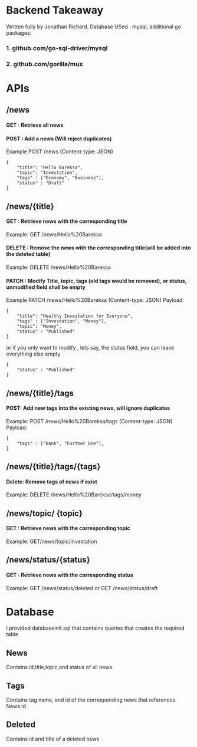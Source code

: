# Backend Takeaway 
Written fully by Jonathan Richard. Database USed : mysql, additional go packages:
### 1. github.com/go-sql-driver/mysql 
### 2. github.com/gorilla/mux 

# APIs
## /news
#### GET : Retrieve all news 
#### POST : Add a news (Will reject duplicates)
Example POST /news (Content-type: JSON)
```
{
    "title": "Hello Bareksa",
    "topic": "Investation",
    "tags" : ["Economy", "Business"],
    "status" : "Draft"
}
```
## /news/{title}
#### GET : Retrieve news with the corresponding title 
Example: GET /news/Hello%20Bareksa
#### DELETE : Remove the news with the corresponding title(will be added into the deleted table)
Example: DELETE /news/Hello%20Bareksa
#### PATCH : Modify Title, topic, tags (old tags would be removed), or status, unmodified field shall be empty
Example  PATCH /news/Hello%20Bareksa (Content-type: JSON)
Payload:
```
{
    "title": "Healthy Investation for Everyone",
    "tags" : ["Investation", "Money"],
    "topic": "Money",
    "status" : "Published"
}
``` 
or if you only want to modify , lets say, the status field, you can leave everything else empty
```
{
    "status" : "Published"
}
```

## /news/{title}/tags
#### POST: Add new tags into the existing news, will ignore duplicates
Example:  POST /news/Hello%20Bareksa/tags (Content-type: JSON)
Payload:
```
{
    "tags" : ["Bank", "Further Use"],
}
```
## /news/{title}/tags/{tags}
#### Delete: Remove tags of news if exist
Example: DELETE /news/Hello%20Bareksa/tags/money

## /news/topic/ {topic}
#### GET : Retrieve news with the corresponding topic
Example: GET/news/topic/investation

## /news/status/{status}
#### GET : Retrieve news with the corresponding status
Example: GET /news/status/deleted 
or
GET /news/status/draft


# Database
I provided databaseinit.sql that contains queries that creates the required table 
## News
Contains id,title,topic,and status of all news. 
## Tags
Contains tag name, and id of the corresponding news that references News.id 
## Deleted
Contains id and title of a deleted news

